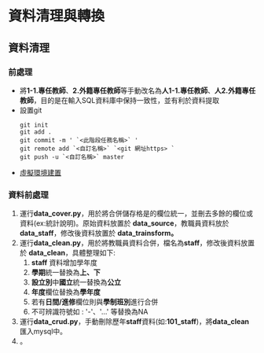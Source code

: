 # 資料清理與轉換

## 資料清理

### 前處理

* 將**1-1.專任教師**、**2.外籍專任教師**等手動改名為**人1-1.專任教師**、**人2.外籍專任教師**，目的是在輸入SQL資料庫中保持一致性，並有利於資料提取
* 設置git
  ```
  git init  
  git add .  
  git commit -m ' `<此階段任務名稱>` '  
  git remote add `<自訂名稱>` `<git 網址https> `  
  git push -u `<自訂名稱>` master  
  ```
* [虛擬環境建置](https://medium.com/lifes-a-struggle/python-%E8%99%9B%E6%93%AC%E7%92%B0%E5%A2%83%E7%9A%84%E5%BB%BA%E7%AB%8B-%E4%BB%A5-vscode-%E4%BD%BF%E7%94%A8%E6%83%85%E5%A2%83%E7%82%BA%E4%BE%8B-3a88b87d039d)

### 資料前處理

1. 運行**data_cover.py**，用於將合併儲存格是的欄位統一，並刪去多餘的欄位或資料(ex:統計說明)。原始資料放置於 **data_source**，教職員資料放於**data_staff**，修改後資料放置於 **data_trainsform。**
2. 運行**data_clean.py**，用於將教職員資料合併，檔名為**staff**，修改後資料放置於 **data_clean**，具體整理如下:
   1. **staff** 資料增加學年度
   2. **學期**統一替換為**上、下**
   3. **設立別**中**國立**統一替換為**公立**
   4. **年度**欄位替換為**學年度**
   5. 若有**日間/進修**欄位則與**學制班別**進行合併
   6. 不可辨識符號如 : '-'、'...' 等替換為NA
3. 運行**data_crud.py**，手動刪除歷年**staff**資料(如:**101_staff**)，將**data_clean**匯入mysql中。
4. 。
